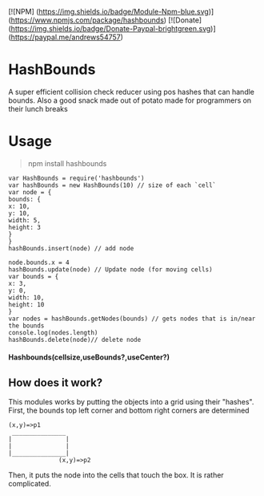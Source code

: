 [![NPM] (https://img.shields.io/badge/Module-Npm-blue.svg)] (https://www.npmjs.com/package/hashbounds)
[![Donate] (https://img.shields.io/badge/Donate-Paypal-brightgreen.svg)] (https://paypal.me/andrews54757)

# HashBounds
A super efficient collision check reducer using pos hashes that can handle bounds. Also a good snack made out of potato made for programmers on their lunch breaks

# Usage
> npm install hashbounds


```
var HashBounds = require('hashbounds')
var hashBounds = new HashBounds(10) // size of each `cell`
var node = {
bounds: {
x: 10,
y: 10,
width: 5,
height: 3
}
}
hashBounds.insert(node) // add node

node.bounds.x = 4
hashBounds.update(node) // Update node (for moving cells)
var bounds = {
x: 3,
y: 0,
width: 10,
height: 10
}
var nodes = hashBounds.getNodes(bounds) // gets nodes that is in/near the bounds
console.log(nodes.length)
hashBounds.delete(node)// delete node
```

#### Hashbounds(cellsize,useBounds?,useCenter?)


## How does it work?
This modules works by putting the objects into a grid using their "hashes". First, the bounds top left corner and bottom right corners are determined

```
(x,y)=>p1 
 _______________
|               |
|               |
|_______________|
              (x,y)=>p2
```

Then, it puts the node into the cells that touch the box. It is rather complicated.

